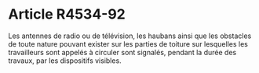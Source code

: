 # Article R4534-92

  
Les antennes de radio ou de télévision, les haubans ainsi que les obstacles de toute nature pouvant exister sur les parties de toiture sur lesquelles les travailleurs sont appelés à circuler sont signalés, pendant la durée des travaux, par les dispositifs visibles.